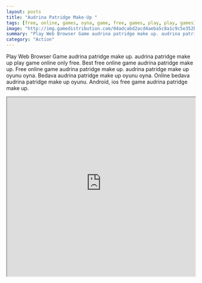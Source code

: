```yaml
---
layout: posts
title: "Audrina Patridge Make-Up "
tags: [free, online, games, oyna, game, free, games, play, play, games]
image: "http://img.gamedistribution.com/04adcabd2acd4aeba5c8a1c9c5e352b8.jpg"
summary: "Play Web Browser Game audrina patridge make up. audrina patridge make up play game online only free. Best free online game audrina patridge make up. Free online game audrina patridge make up. audrina patridge make up oyunu oyna. Bedava audrina patridge make up oyunu oyna. Online bedava audrina patridge make up oyunu. Android, ios free game audrina patridge make up."
category: "Action"
---
```


Play Web Browser Game audrina patridge make up. audrina patridge make up play game online only free. Best free online game audrina patridge make up. Free online game audrina patridge make up. audrina patridge make up oyunu oyna. Bedava audrina patridge make up oyunu oyna. Online bedava audrina patridge make up oyunu. Android, ios free game audrina patridge make up.

<iframe width="100%" height="480px;" src="http://flash.gamedistribution.com?game=04adcabd2acd4aeba5c8a1c9c5e352b8"></iframe>